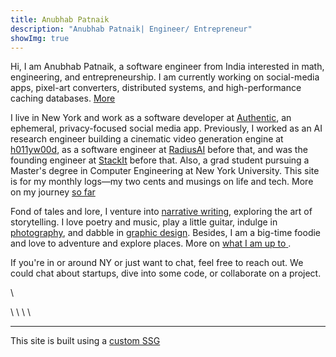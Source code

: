 ```yaml
---
title: Anubhab Patnaik
description: "Anubhab Patnaik| Engineer/ Entrepreneur"
showImg: true
---
```


Hi, I am Anubhab Patnaik, a software engineer from India interested in math, engineering, and entrepreneurship. I am currently working on social-media apps, pixel-art converters, distributed systems, and high-performance caching databases. [More <i class="fa-arrow-right icon" ></i> ](https://github.com/anubhavpgit)

I live in New York and work as a software developer at [Authentic](https://authentic.tech/), an ephemeral, privacy-focused social media app. Previously, I worked as an AI research engineer building a cinematic video generation engine at [h011yw00d](https://x.com/h011yw00dAgent/), as a software engineer at [RadiusAI](https://radius.ai/) before that, and was the founding engineer at [StackIt](https://nowstackit.com) before that. Also, a grad student pursuing a Master's degree in Computer Engineering at New York University. This site is for my monthly logs—my two cents and musings on life and tech. More on my journey [so far <i class="fa-arrow-right icon" ></i> ](/journey.html)

Fond of tales and lore, I venture into [narrative writing](/blog/#life), exploring the art of storytelling. I love poetry and music, play a little guitar, indulge in [photography](/mementos.html), and dabble in [graphic design](https://dribbble.com/anubhabpatnaik). Besides, I am a big-time foodie and love to adventure and explore places. More on [what I am up to<i class="fa-arrow-right icon" ></i> ](/current.html).

If you're in or around NY or just want to chat, feel free to reach out. We could chat about startups, dive into some code, or collaborate on a project.

[<i class="fa-envelope icon"></i>](mailto:anubhabr50@gmail.com)  \   [<i class="fa-calendar-days icon"></i>](https://cal.com/anubhavp) 

[<i class="fa-github icon"></i>](https://github.com/anubhavpgit) \ [<i class="fa-linkedin icon"></i>](https://www.linkedin.com/in/anubhabpatnaik/) \ [<i class="fa-instagram icon"></i>](https://instagram.com/anubhavclicks) \ [<i class="fa-basketball icon"></i>](https://dribbble.com/anubhabpatnaik) \ [<i class="fa-earth-americas icon"></i>](https://anubhavp.dev/explored)

---

This site is built using a [custom SSG](https://github.com/anubhavpgit/anubhavpgit.github.io)